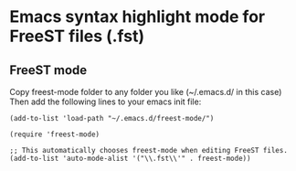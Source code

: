 # Emacs syntax highlight mode for FreeST files (.fst)

## FreeST mode

Copy freest-mode folder to any folder you like (~/.emacs.d/ in this case)
Then add the following lines to your emacs init file:

```
(add-to-list 'load-path "~/.emacs.d/freest-mode/")

(require 'freest-mode)

;; This automatically chooses freest-mode when editing FreeST files.
(add-to-list 'auto-mode-alist '("\\.fst\\'" . freest-mode)) 
```
